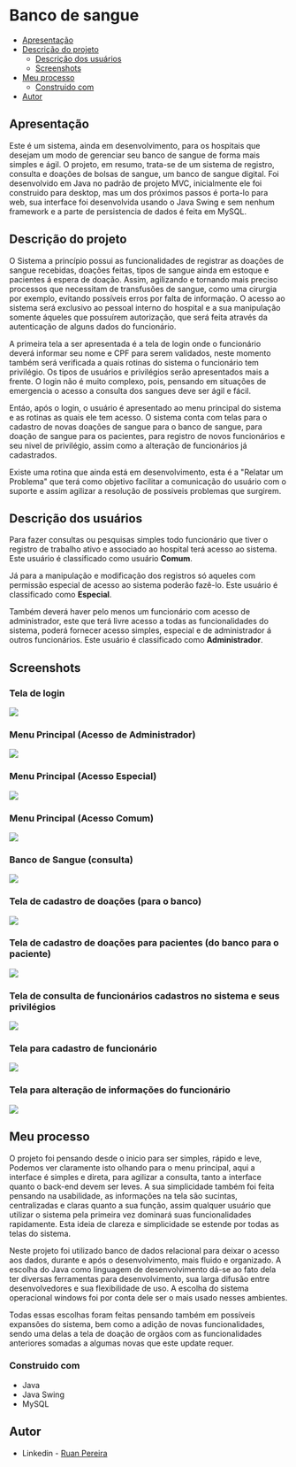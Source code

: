 # Banco de sangue

- [Apresentação](#apresentação)
- [Descrição do projeto](#descrição-do-projeto)
  - [Descrição dos usuários](#descrição-dos-usuários)
  - [Screenshots](#screenshots)
- [Meu processo](#meu-processo)
  - [Construido com](#construido-com)
- [Autor](#autor)

## Apresentação

Este é um sistema, ainda em desenvolvimento, para os hospitais que desejam um modo de gerenciar seu banco de sangue de forma mais simples e ágil. O projeto, em resumo, trata-se de um sistema de registro, consulta e doações de bolsas de sangue, um banco de sangue digital. Foi desenvolvido em Java no padrão de projeto MVC, inicialmente ele foi construido para desktop, mas um dos próximos passos é porta-lo para web, sua interface foi desenvolvida usando o Java Swing e sem nenhum framework e a parte de persistencia de dados é feita em MySQL.

## Descrição do projeto

O Sistema a princípio possui as funcionalidades de registrar as doações de sangue recebidas, doações feitas, tipos de sangue ainda em estoque e pacientes á espera de doação. Assim, agilizando e tornando mais preciso processos que necessitam de transfusões de sangue, como uma cirurgia por exemplo, evitando possíveis erros por falta de informação. O acesso ao sistema será exclusivo ao pessoal interno do hospital e a sua manipulação somente áqueles que possuírem autorização, que será feita através da autenticação de alguns dados do funcionário.

A primeira tela a ser apresentada é a tela de login onde o funcionário deverá informar seu nome e CPF para serem validados, neste momento também será verificada a quais rotinas do sistema o funcionário tem privilégio. Os tipos de usuários e privilégios serão apresentados mais a frente. O login não é muito complexo, pois, pensando em situações de emergencia o acesso a consulta dos sangues deve ser ágil e fácil.

Entáo, após o login, o usuário é apresentado ao menu principal do sistema e as rotinas as quais ele tem acesso. O sistema conta com telas para o cadastro de novas doações de sangue para o banco de sangue, para doação de sangue para os pacientes, para registro de novos funcionários e seu nivel de privilégio, assim como a alteração de funcionários já cadastrados.

Existe uma rotina que ainda está em desenvolvimento, esta é a "Relatar um Problema" que terá como objetivo facilitar a comunicação do usuário com o suporte e assim agilizar a resolução de possiveis problemas que surgirem.

## Descrição dos usuários

Para fazer consultas ou pesquisas simples todo funcionário que tiver o registro de trabalho ativo e associado ao hospital terá acesso ao sistema. Este usuário é classificado como usuário **Comum**.

Já para a manipulação e modificação dos registros só aqueles com permissão especial de acesso ao sistema poderão fazê-lo. Este usuário é classificado como **Especial**.

Também deverá haver pelo menos um funcionário com acesso de administrador, este que terá livre acesso a todas as funcionalidades do sistema, poderá fornecer acesso simples,  especial e de administrador á outros funcionários. Este usuário é classificado como **Administrador**.

## Screenshots

### Tela de login
![](./screenshots/readme-images/telaLogin.PNG)

### Menu Principal (Acesso de Administrador)
![](./screenshots/readme-images/telaMenuPrincipal.PNG)

### Menu Principal (Acesso Especial)
![](./screenshots/readme-images/telaMenuPrincipalAcessoEspecial.PNG)

### Menu Principal (Acesso Comum)
![](./screenshots/readme-images/TelaMenuPrincipalAcessoComum.PNG)

### Banco de Sangue (consulta)
![](./screenshots/readme-images/telaBancoSangue.PNG)

### Tela de cadastro de doações (para o banco)
![](./screenshots/readme-images/telaCadastroDoacao.PNG)

### Tela de cadastro de doações para pacientes (do banco para o paciente)
![](./screenshots/readme-images/telaDoarPaciente.PNG)

### Tela de consulta de funcionários cadastros no sistema e seus privilégios
![](./screenshots/readme-images/telaFuncionario.PNG)

### Tela para cadastro de funcionário
![](./screenshots/readme-images/telaCadastrarFuncionario.PNG)

### Tela para alteração de informações do funcionário
![](./screenshots/readme-images/telaAlterarFuncionario.PNG)


## Meu processo

O projeto foi pensando desde o inicio para ser simples, rápido e leve, Podemos ver claramente isto olhando para o menu principal, aqui a interface é simples e direta, para agilizar a consulta, tanto a interface quanto o back-end devem ser leves. A sua simplicidade também foi feita pensando na usabilidade, as informações na tela são sucintas, centralizadas e claras quanto a sua função, assim qualquer usuário que utilizar o sistema pela primeira vez dominará suas funcionalidades rapidamente. Esta ideia de clareza e simplicidade se estende por todas as telas do sistema. 

Neste projeto foi utilizado banco de dados relacional para deixar o acesso aos dados, durante e após o desenvolvimento, mais fluido e organizado.
A escolha do Java como linguagem de desenvolvimento dá-se ao fato dela ter diversas ferramentas para desenvolvimento, sua larga difusão entre desenvolvedores e sua flexibilidade de uso. 
A escolha do sistema operacional windows foi por conta dele ser o mais usado nesses ambientes.

Todas essas escolhas foram feitas pensando também em possíveis expansões do sistema, bem como a adição de novas funcionalidades, sendo uma delas a tela de doação de orgãos com as funcionalidades anteriores somadas a algumas novas que este update requer.

### Construido com

- Java
- Java Swing
- MySQL

## Autor

- Linkedin - [Ruan Pereira](https://www.linkedin.com/in/ruan-pereira-651523237/)
